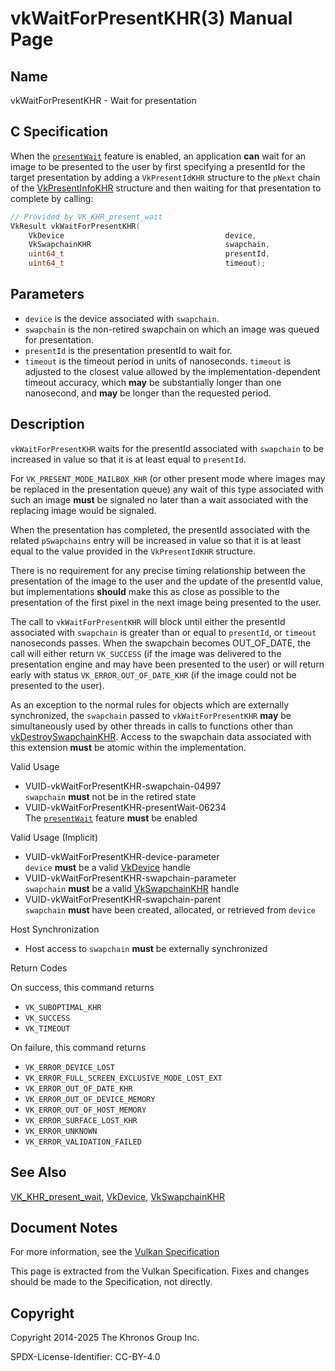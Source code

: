 # vkWaitForPresentKHR(3) Manual Page

## Name

vkWaitForPresentKHR - Wait for presentation



## [](#_c_specification)C Specification

When the [`presentWait`](https://registry.khronos.org/vulkan/specs/latest/html/vkspec.html#features-presentWait) feature is enabled, an application **can** wait for an image to be presented to the user by first specifying a presentId for the target presentation by adding a `VkPresentIdKHR` structure to the `pNext` chain of the [VkPresentInfoKHR](https://registry.khronos.org/vulkan/specs/latest/man/html/VkPresentInfoKHR.html) structure and then waiting for that presentation to complete by calling:

```c++
// Provided by VK_KHR_present_wait
VkResult vkWaitForPresentKHR(
    VkDevice                                    device,
    VkSwapchainKHR                              swapchain,
    uint64_t                                    presentId,
    uint64_t                                    timeout);
```

## [](#_parameters)Parameters

- `device` is the device associated with `swapchain`.
- `swapchain` is the non-retired swapchain on which an image was queued for presentation.
- `presentId` is the presentation presentId to wait for.
- `timeout` is the timeout period in units of nanoseconds. `timeout` is adjusted to the closest value allowed by the implementation-dependent timeout accuracy, which **may** be substantially longer than one nanosecond, and **may** be longer than the requested period.

## [](#_description)Description

`vkWaitForPresentKHR` waits for the presentId associated with `swapchain` to be increased in value so that it is at least equal to `presentId`.

For `VK_PRESENT_MODE_MAILBOX_KHR` (or other present mode where images may be replaced in the presentation queue) any wait of this type associated with such an image **must** be signaled no later than a wait associated with the replacing image would be signaled.

When the presentation has completed, the presentId associated with the related `pSwapchains` entry will be increased in value so that it is at least equal to the value provided in the `VkPresentIdKHR` structure.

There is no requirement for any precise timing relationship between the presentation of the image to the user and the update of the presentId value, but implementations **should** make this as close as possible to the presentation of the first pixel in the next image being presented to the user.

The call to `vkWaitForPresentKHR` will block until either the presentId associated with `swapchain` is greater than or equal to `presentId`, or `timeout` nanoseconds passes. When the swapchain becomes OUT\_OF\_DATE, the call will either return `VK_SUCCESS` (if the image was delivered to the presentation engine and may have been presented to the user) or will return early with status `VK_ERROR_OUT_OF_DATE_KHR` (if the image could not be presented to the user).

As an exception to the normal rules for objects which are externally synchronized, the `swapchain` passed to `vkWaitForPresentKHR` **may** be simultaneously used by other threads in calls to functions other than [vkDestroySwapchainKHR](https://registry.khronos.org/vulkan/specs/latest/man/html/vkDestroySwapchainKHR.html). Access to the swapchain data associated with this extension **must** be atomic within the implementation.

Valid Usage

- [](#VUID-vkWaitForPresentKHR-swapchain-04997)VUID-vkWaitForPresentKHR-swapchain-04997  
  `swapchain` **must** not be in the retired state
- [](#VUID-vkWaitForPresentKHR-presentWait-06234)VUID-vkWaitForPresentKHR-presentWait-06234  
  The [`presentWait`](https://registry.khronos.org/vulkan/specs/latest/html/vkspec.html#features-presentWait) feature **must** be enabled

Valid Usage (Implicit)

- [](#VUID-vkWaitForPresentKHR-device-parameter)VUID-vkWaitForPresentKHR-device-parameter  
  `device` **must** be a valid [VkDevice](https://registry.khronos.org/vulkan/specs/latest/man/html/VkDevice.html) handle
- [](#VUID-vkWaitForPresentKHR-swapchain-parameter)VUID-vkWaitForPresentKHR-swapchain-parameter  
  `swapchain` **must** be a valid [VkSwapchainKHR](https://registry.khronos.org/vulkan/specs/latest/man/html/VkSwapchainKHR.html) handle
- [](#VUID-vkWaitForPresentKHR-swapchain-parent)VUID-vkWaitForPresentKHR-swapchain-parent  
  `swapchain` **must** have been created, allocated, or retrieved from `device`

Host Synchronization

- Host access to `swapchain` **must** be externally synchronized

Return Codes

On success, this command returns

- `VK_SUBOPTIMAL_KHR`
- `VK_SUCCESS`
- `VK_TIMEOUT`

On failure, this command returns

- `VK_ERROR_DEVICE_LOST`
- `VK_ERROR_FULL_SCREEN_EXCLUSIVE_MODE_LOST_EXT`
- `VK_ERROR_OUT_OF_DATE_KHR`
- `VK_ERROR_OUT_OF_DEVICE_MEMORY`
- `VK_ERROR_OUT_OF_HOST_MEMORY`
- `VK_ERROR_SURFACE_LOST_KHR`
- `VK_ERROR_UNKNOWN`
- `VK_ERROR_VALIDATION_FAILED`

## [](#_see_also)See Also

[VK\_KHR\_present\_wait](https://registry.khronos.org/vulkan/specs/latest/man/html/VK_KHR_present_wait.html), [VkDevice](https://registry.khronos.org/vulkan/specs/latest/man/html/VkDevice.html), [VkSwapchainKHR](https://registry.khronos.org/vulkan/specs/latest/man/html/VkSwapchainKHR.html)

## [](#_document_notes)Document Notes

For more information, see the [Vulkan Specification](https://registry.khronos.org/vulkan/specs/latest/html/vkspec.html#vkWaitForPresentKHR)

This page is extracted from the Vulkan Specification. Fixes and changes should be made to the Specification, not directly.

## [](#_copyright)Copyright

Copyright 2014-2025 The Khronos Group Inc.

SPDX-License-Identifier: CC-BY-4.0